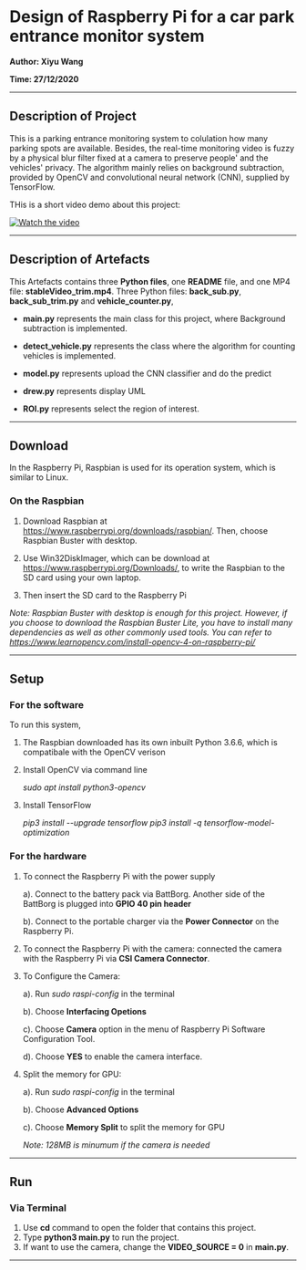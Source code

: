 # Design of Raspberry Pi for a car park entrance monitor system

**Author: Xiyu Wang**

**Time: 27/12/2020**

---

## Description of Project

This is a parking entrance monitoring system to colulation how many parking spots are available. Besides, the real-time monitoring video is fuzzy by a physical blur filter fixed at a camera to preserve people' and the vehicles' privacy. The algorithm mainly relies on background subtraction, provided by OpenCV and convolutional neural network (CNN), supplied by TensorFlow. 

THis is a short video demo about this project:

[![Watch the video](https://img.youtube.com/vi/u5bLxDYfKY8/maxresdefault.jpg)](https://www.youtube.com/watch?v=u5bLxDYfKY8&feature=youtu.be&ab_channel=xyw)

---

## Description of Artefacts

This Artefacts contains three **Python files**, one **README** file, and one MP4 file: **stableVideo_trim.mp4**. Three Python files:  **back_sub.py**, **back_sub_trim.py**  and **vehicle_counter.py**, 

* **main.py** represents the main class for this project, where Background subtraction is implemented.

* **detect_vehicle.py** represents the class where the algorithm for counting vehicles is implemented. 

* **model.py** represents upload the CNN classifier and do the predict

* **drew.py** represents display UML

* **ROI.py** represents select the region of interest.

-------------------------------------------------------------

## Download

In the Raspberry Pi, Raspbian is used for its operation system, which is similar to Linux.  

### On the Raspbian

1. Download Raspbian at https://www.raspberrypi.org/downloads/raspbian/. Then, choose Raspbian Buster with desktop. 

2. Use Win32DiskImager, which can be download at https://www.raspberrypi.org/Downloads/, to write the Raspbian to the SD card using your own laptop.

3. Then insert the SD card to the Raspberry Pi

*Note: Raspbian Buster with desktop is enough for this project. However, if you choose to download the Raspbian Buster Lite, you have to install many dependencies as well as other commonly used tools. You can refer to https://www.learnopencv.com/install-opencv-4-on-raspberry-pi/*

--------------------------------

## Setup

### For the software
To run this system, 
1. The Raspbian downloaded has its own inbuilt Python 3.6.6, which is compatibale with the OpenCV verison
2. Install OpenCV via command line 
    
    *sudo apt install python3-opencv*
3. Install TensorFlow

    *pip3 install --upgrade tensorflow*
    *pip3 install -q tensorflow-model-optimization*

### For the hardware
1. To connect the Raspberry Pi with the power supply

    a). Connect to the battery pack via BattBorg. Another side of the BattBorg is plugged into **GPIO 40 pin header**

    b). Connect to the portable charger via the **Power Connector** on the Raspberry Pi.

2. To connect the Raspberry Pi with the camera: connected the camera with the Raspberry Pi via **CSI Camera Connector**.

3. To Configure the Camera:

    a). Run *sudo raspi-config* in the terminal

    b). Choose **Interfacing Opetions**

    c). Choose **Camera** option in the menu of Raspberry Pi Software Configuration Tool.

    d). Choose **YES** to enable the camera interface.

4. Split the memory for GPU:

    a). Run *sudo raspi-config* in the terminal

    b). Choose **Advanced Options**

    c). Choose **Memory Split** to split the memory for GPU

    *Note: 128MB is minumum if the camera is needed*

------------------------

## Run
### Via Terminal
1. Use **cd** command to open the folder that contains this project.
2. Type **python3 main.py** to run the project.
3. If want to use the camera, change the **VIDEO_SOURCE = 0** in **main.py**.
-----------------------



